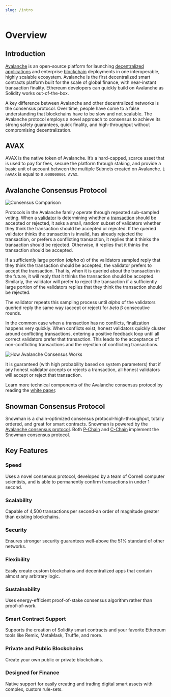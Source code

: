 ```yaml
---
slug: /intro
---
```


# Overview

## Introduction

[Avalanche](https://avax.network) is an open-source platform for launching [decentralized
applications](https://support.avalabs.org/en/articles/4587146-what-is-a-decentralized-application-dapp)
and enterprise [blockchain](http://support.avalabs.org/en/articles/4064677-what-is-a-blockchain)
deployments in one interoperable, highly scalable ecosystem. Avalanche is the first decentralized
smart contracts platform built for the scale of global finance, with near-instant transaction
finality. Ethereum developers can quickly build on Avalanche as Solidity works out-of-the-box.

A key difference between Avalanche and other decentralized networks is the consensus protocol. Over
time, people have come to a false understanding that blockchains have to be slow and not scalable.
The Avalanche protocol employs a novel approach to consensus to achieve its strong safety
guarantees, quick finality, and high-throughput without compromising decentralization.

## AVAX

AVAX is the native token of Avalanche. It’s a hard-capped, scarce asset that is used to pay for
fees, secure the platform through staking, and provide a basic unit of account between the multiple
Subnets created on Avalanche. `1 nAVAX` is equal to `0.000000001 AVAX`.

## Avalanche Consensus Protocol

![Consensus Comparison](/img/Consensus-protocol-comparison.png)

Protocols in the Avalanche family operate through repeated sub-sampled voting. When a
[validator](http://support.avalabs.org/en/articles/4064704-what-is-a-blockchain-validator) is
determining whether a
[transaction](http://support.avalabs.org/en/articles/4587384-what-is-a-transaction) should be
accepted or rejected, it asks a small, random subset of validators whether they think the
transaction should be accepted or rejected. If the queried validator thinks the transaction is
invalid, has already rejected the transaction, or prefers a conflicting transaction, it replies that
it thinks the transaction should be rejected. Otherwise, it replies that it thinks the transaction
should be accepted.

If a sufficiently large portion (_alpha_ α) of the validators sampled reply that they think the
transaction should be accepted, the validator prefers to accept the transaction. That is, when it is
queried about the transaction in the future, it will reply that it thinks the transaction should be
accepted. Similarly, the validator will prefer to reject the transaction if a sufficiently large
portion of the validators replies that they think the transaction should be rejected.

The validator repeats this sampling process until _alpha_ of the validators queried reply the same
way (accept or reject) for _beta_ β consecutive rounds.

In the common case when a transaction has no conflicts, finalization happens very quickly. When
conflicts exist, honest validators quickly cluster around conflicting transactions, entering a
positive feedback loop until all correct validators prefer that transaction. This leads to the
acceptance of non-conflicting transactions and the rejection of conflicting transactions.

![How Avalanche Consensus Works](/img/howavalancheconsensusworks.png)

It is guaranteed (with high probability based on system parameters) that if any honest validator
accepts or rejects a transaction, all honest validators will accept or reject that transaction.

Learn more technical components of the Avalanche consensus protocol by reading the [white
paper](https://arxiv.org/pdf/1906.08936.pdf).

## Snowman Consensus Protocol

Snowman is a chain-optimized consensus protocol-high-throughput, totally ordered, and great for
smart contracts. Snowman is powered by the [Avalanche consensus
protocol](./#avalanche-consensus-protocol). Both
[P-Chain](overview/getting-started/avalanche-platform.md#platform-chain-p-chain) and
[C-Chain](overview/getting-started/avalanche-platform.md#contract-chain-c-chain) implement the
Snowman consensus protocol.

## Key Features

### Speed

Uses a novel consensus protocol, developed by a team of Cornell computer scientists, and is able to
permanently confirm transactions in under 1 second.

### Scalability

Capable of 4,500 transactions per second-an order of magnitude greater than existing blockchains.

### Security

Ensures stronger security guarantees well-above the 51% standard of other networks.

### Flexibility

Easily create custom blockchains and decentralized apps that contain almost any arbitrary logic.

### Sustainability

Uses energy-efficient proof-of-stake consensus algorithm rather than proof-of-work.

### Smart Contract Support

Supports the creation of Solidity smart contracts and your favorite Ethereum tools like Remix,
MetaMask, Truffle, and more.

### Private and Public Blockchains

Create your own public or private blockchains.

### Designed for Finance

Native support for easily creating and trading digital smart assets with complex, custom rule-sets.
